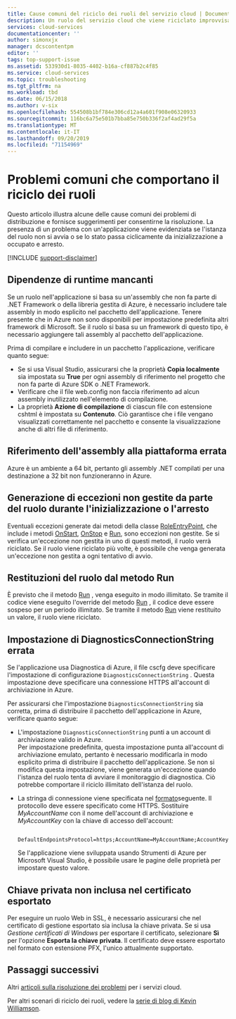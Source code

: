 ```yaml
---
title: Cause comuni del riciclo dei ruoli del servizio cloud | Documentazione Microsoft
description: Un ruolo del servizio cloud che viene riciclato improvvisamente può causare tempi di inattività significativi. Ecco alcuni problemi comuni che causano il riciclo dei ruoli, che possono essere utili per ridurre i tempi di inattività.
services: cloud-services
documentationcenter: ''
author: simonxjx
manager: dcscontentpm
editor: ''
tags: top-support-issue
ms.assetid: 533930d1-8035-4402-b16a-cf887b2c4f85
ms.service: cloud-services
ms.topic: troubleshooting
ms.tgt_pltfrm: na
ms.workload: tbd
ms.date: 06/15/2018
ms.author: v-six
ms.openlocfilehash: 554508b1bf784e306cd12a4a601f908e06320933
ms.sourcegitcommit: 116bc6a75e501b7bba85e750b336f2af4ad29f5a
ms.translationtype: MT
ms.contentlocale: it-IT
ms.lasthandoff: 09/20/2019
ms.locfileid: "71154969"
---
```

# <a name="common-issues-that-cause-roles-to-recycle"></a>Problemi comuni che comportano il riciclo dei ruoli
Questo articolo illustra alcune delle cause comuni dei problemi di distribuzione e fornisce suggerimenti per consentirne la risoluzione. La presenza di un problema con un'applicazione viene evidenziata se l'istanza del ruolo non si avvia o se lo stato passa ciclicamente da inizializzazione a occupato e arresto.

[!INCLUDE [support-disclaimer](../../includes/support-disclaimer.md)]

## <a name="missing-runtime-dependencies"></a>Dipendenze di runtime mancanti
Se un ruolo nell'applicazione si basa su un'assembly che non fa parte di .NET Framework o della libreria gestita di Azure, è necessario includere tale assembly in modo esplicito nel pacchetto dell'applicazione. Tenere presente che in Azure non sono disponibili per impostazione predefinita altri framework di Microsoft. Se il ruolo si basa su un framework di questo tipo, è necessario aggiungere tali assembly al pacchetto dell'applicazione.

Prima di compilare e includere in un pacchetto l'applicazione, verificare quanto segue:

* Se si usa Visual Studio, assicurarsi che la proprietà **Copia localmente** sia impostata su **True** per ogni assembly di riferimento nel progetto che non fa parte di Azure SDK o .NET Framework.
* Verificare che il file web.config non faccia riferimento ad alcun assembly inutilizzato nell'elemento di compilazione.
* La proprietà **Azione di compilazione** di ciascun file con estensione cshtml è impostata su **Contenuto**. Ciò garantisce che i file vengano visualizzati correttamente nel pacchetto e consente la visualizzazione anche di altri file di riferimento.

## <a name="assembly-targets-wrong-platform"></a>Riferimento dell'assembly alla piattaforma errata
Azure è un ambiente a 64 bit, pertanto gli assembly .NET compilati per una destinazione a 32 bit non funzioneranno in Azure.

## <a name="role-throws-unhandled-exceptions-while-initializing-or-stopping"></a>Generazione di eccezioni non gestite da parte del ruolo durante l'inizializzazione o l'arresto
Eventuali eccezioni generate dai metodi della classe [RoleEntryPoint], che include i metodi [OnStart], [OnStop] e [Run], sono eccezioni non gestite. Se si verifica un'eccezione non gestita in uno di questi metodi, il ruolo verrà riciclato. Se il ruolo viene riciclato più volte, è possibile che venga generata un'eccezione non gestita a ogni tentativo di avvio.

## <a name="role-returns-from-run-method"></a>Restituzioni del ruolo dal metodo Run
È previsto che il metodo [Run] , venga eseguito in modo illimitato. Se tramite il codice viene eseguito l'override del metodo [Run] , il codice deve essere sospeso per un periodo illimitato. Se tramite il metodo [Run] viene restituito un valore, il ruolo viene riciclato.

## <a name="incorrect-diagnosticsconnectionstring-setting"></a>Impostazione di DiagnosticsConnectionString errata
Se l'applicazione usa Diagnostica di Azure, il file cscfg deve specificare l'impostazione di configurazione `DiagnosticsConnectionString` . Questa impostazione deve specificare una connessione HTTPS all'account di archiviazione in Azure.

Per assicurarsi che l'impostazione `DiagnosticsConnectionString` sia corretta, prima di distribuire il pacchetto dell'applicazione in Azure, verificare quanto segue:  

* L'impostazione `DiagnosticsConnectionString` punti a un account di archiviazione valido in Azure.  
  Per impostazione predefinita, questa impostazione punta all'account di archiviazione emulato, pertanto è necessario modificarla in modo esplicito prima di distribuire il pacchetto dell'applicazione. Se non si modifica questa impostazione, viene generata un'eccezione quando l'istanza del ruolo tenta di avviare il monitoraggio di diagnostica. Ciò potrebbe comportare il riciclo illimitato dell'istanza del ruolo.
* La stringa di connessione viene specificata nel [formato](../storage/common/storage-configure-connection-string.md)seguente. Il protocollo deve essere specificato come HTTPS. Sostituire *MyAccountName* con il nome dell'account di archiviazione e *MyAccountKey* con la chiave di accesso dell'account:    

        DefaultEndpointsProtocol=https;AccountName=MyAccountName;AccountKey=MyAccountKey

  Se l'applicazione viene sviluppata usando Strumenti di Azure per Microsoft Visual Studio, è possibile usare le pagine delle proprietà per impostare questo valore.

## <a name="exported-certificate-does-not-include-private-key"></a>Chiave privata non inclusa nel certificato esportato
Per eseguire un ruolo Web in SSL, è necessario assicurarsi che nel certificato di gestione esportato sia inclusa la chiave privata. Se si usa *Gestione certificati di Windows* per esportare il certificato, selezionare **Sì** per l'opzione **Esporta la chiave privata**. Il certificato deve essere esportato nel formato con estensione PFX, l'unico attualmente supportato.

## <a name="next-steps"></a>Passaggi successivi
Altri [articoli sulla risoluzione dei problemi](https://azure.microsoft.com/documentation/articles/?tag=top-support-issue&product=cloud-services) per i servizi cloud.

Per altri scenari di riciclo dei ruoli, vedere la [serie di blog di Kevin Williamson](https://blogs.msdn.com/b/kwill/archive/2013/08/09/windows-azure-paas-compute-diagnostics-data.aspx).

[RoleEntryPoint]: https://msdn.microsoft.com/library/microsoft.windowsazure.serviceruntime.roleentrypoint.aspx
[OnStart]: https://msdn.microsoft.com/library/microsoft.windowsazure.serviceruntime.roleentrypoint.onstart.aspx
[OnStop]: https://msdn.microsoft.com/library/microsoft.windowsazure.serviceruntime.roleentrypoint.onstop.aspx
[Run]: https://msdn.microsoft.com/library/microsoft.windowsazure.serviceruntime.roleentrypoint.run.aspx
